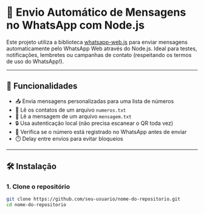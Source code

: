 # 🤖 Envio Automático de Mensagens no WhatsApp com Node.js

Este projeto utiliza a biblioteca [whatsapp-web.js](https://github.com/pedroslopez/whatsapp-web.js) para enviar mensagens automaticamente pelo WhatsApp Web através do Node.js. Ideal para testes, notificações, lembretes ou campanhas de contato (respeitando os termos de uso do WhatsApp!).

---

## 🚀 Funcionalidades

- 📤 Envia mensagens personalizadas para uma lista de números
- 📄 Lê os contatos de um arquivo `numeros.txt`
- 📝 Lê a mensagem de um arquivo `mensagem.txt`
- 🔒 Usa autenticação local (não precisa escanear o QR toda vez)
- 🧠 Verifica se o número está registrado no WhatsApp antes de enviar
- ⏱️ Delay entre envios para evitar bloqueios

---

## 🛠️ Instalação

### 1. Clone o repositório

```bash
git clone https://github.com/seu-usuario/nome-do-repositorio.git
cd nome-do-repositorio


